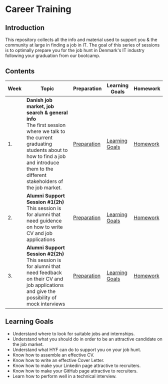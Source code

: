 # Career Training

## Introduction

This repository collects all the info and material used to support you & the community at large in finding a job in IT. The goal of this series of sessions is to optimally prepare you for the job hunt in Denmark's IT industry following your graduation from our bootcamp. 

## Contents

| Week | Topic | Preparation | Learning Goals | Homework |
| ---- | ----- | ---- |----------|--------|
| 1. | **Danish job market, job search & general info**  <br> The first session where we talk to the current graduating students about to how to find a job and introduce them to the different stakeholders of the job market. | [Preparation](/week1/preparation.md) | [Learning Goals](/week1/lesson-plan.md) | [Homework](/week1/homework.md) |
| 2. | **Alumni Support Session #1(2h)**  <br> This session is for alumni that need guidence on how to write CV and job applications | [Preparation](/week2/preparation.md) | [Learning Goals](/week2/lesson-plan.md) | [Homework](/week2/homework.md) |
| 3. | **Alumni Support Session #2(2h)**  <br> This session is for alumni that need feedback on their CV and job applications and give the possibility of mock interviews | [Preparation](/week3/preparation.md) | [Learning Goals](/week3/lesson-plan.md) | [Homework](/week3/homework.md) |

## Learning Goals

- Understand where to look for suitable jobs and internships.
- Understand what you should do in order to be an attractive candidate on the job market.
- Understand what HYF can do to support you on your job hunt.
- Know how to assemble an effective CV.
- Know how to write an effective Cover Letter.
- Know how to make your Linkedin page attractive to recruiters.
- Know how to make your GitHub page attractive to recruiters.
- Learn how to perform well in a technical interview.

